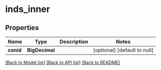 # inds_inner
## Properties

| Name | Type | Description | Notes |
|------------ | ------------- | ------------- | -------------|
| **conid** | **BigDecimal** |  | [optional] [default to null] |

[[Back to Model list]](../README.md#documentation-for-models) [[Back to API list]](../README.md#documentation-for-api-endpoints) [[Back to README]](../README.md)

